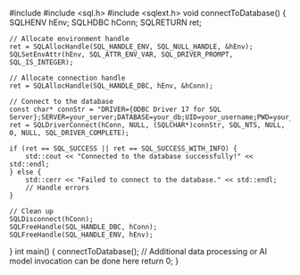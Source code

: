 #include <iostream>
#include <sql.h>
#include <sqlext.h>
void connectToDatabase() {
    SQLHENV hEnv;
    SQLHDBC hConn;
    SQLRETURN ret;

    // Allocate environment handle
    ret = SQLAllocHandle(SQL_HANDLE_ENV, SQL_NULL_HANDLE, &hEnv);
    SQLSetEnvAttr(hEnv, SQL_ATTR_ENV_VAR, SQL_DRIVER_PROMPT, SQL_IS_INTEGER);

    // Allocate connection handle
    ret = SQLAllocHandle(SQL_HANDLE_DBC, hEnv, &hConn);

    // Connect to the database
    const char* connStr = "DRIVER={ODBC Driver 17 for SQL Server};SERVER=your_server;DATABASE=your_db;UID=your_username;PWD=your_password;";
    ret = SQLDriverConnect(hConn, NULL, (SQLCHAR*)connStr, SQL_NTS, NULL, 0, NULL, SQL_DRIVER_COMPLETE);
    
    if (ret == SQL_SUCCESS || ret == SQL_SUCCESS_WITH_INFO) {
        std::cout << "Connected to the database successfully!" << std::endl;
    } else {
        std::cerr << "Failed to connect to the database." << std::endl;
        // Handle errors
    }

    // Clean up
    SQLDisconnect(hConn);
    SQLFreeHandle(SQL_HANDLE_DBC, hConn);
    SQLFreeHandle(SQL_HANDLE_ENV, hEnv);
}
int main() {
    connectToDatabase();
    // Additional data processing or AI model invocation can be done here
    return 0;
}

